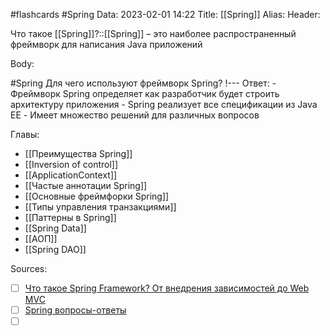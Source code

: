 #flashcards #Spring 
Data: 2023-02-01 14:22
Title: [[Spring]]
Alias:
Header:

Что такое [[Spring]]?::[[Spring]] – это наиболее распространенный фреймворк для написания Java приложений
<!--SR:!2023-11-03,10,710-->


Body:


#Spring
Для чего используют фреймворк Spring?
!---
Ответ:
	- Фреймворк Spring определяет как разработчик будет строить архитектуру приложения
	- Spring реализует все спецификации из Java EE
	- Имеет множество решений для различных вопросов
<!--SR:!2023-10-29,4,210-->





Главы:
- [[Преимущества Spring]]
- [[Inversion of control]]
- [[ApplicationContext]]
- [[Частые аннотации Spring]]
- [[Основные фреймфорки Spring]]
- [[Типы управления транзакциями]]
- [[Паттерны в Spring]]
- [[Spring Data]]
- [[АОП]]
- [[Spring DAO]]


Sources:
- [ ] [Что такое Spring Framework? От внедрения зависимостей до Web MVC](https://habr.com/ru/post/490586/)
- [ ] [Spring вопросы-ответы](https://docs.google.com/document/d/1eFbKDhPfud_Kj07jHhj-OmZuEfHYWe4HaLUW4pRkZ9U/edit#heading=h.26f0p2oxn1f9)
- [ ] []()

